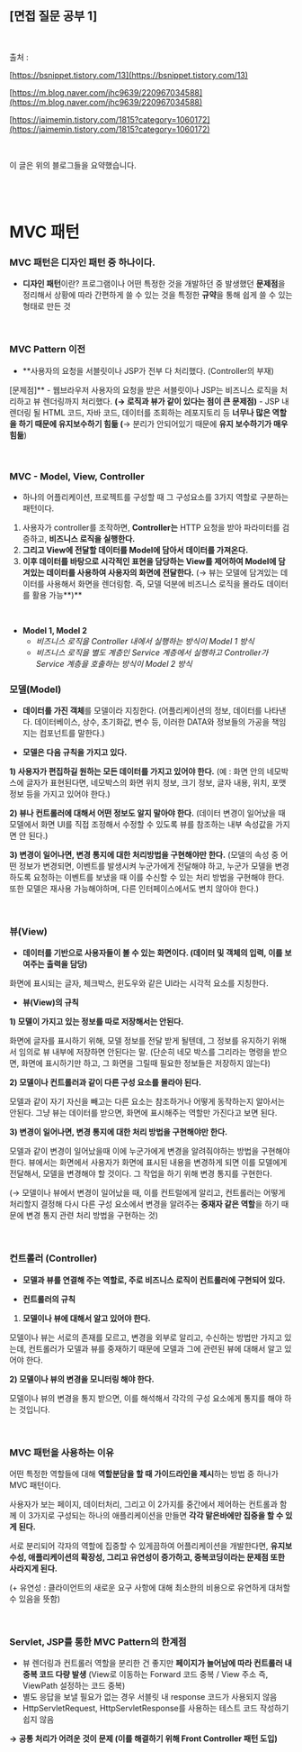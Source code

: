 ## **[면접 질문 공부 1]**

<br>

출처 : 

[https://bsnippet.tistory.com/13](https://bsnippet.tistory.com/13)

[https://m.blog.naver.com/jhc9639/220967034588](https://m.blog.naver.com/jhc9639/220967034588)

[https://jaimemin.tistory.com/1815?category=1060172](https://jaimemin.tistory.com/1815?category=1060172)

<br>

이 글은 위의 블로그들을 요약했습니다.

<br>
<br>

# MVC 패턴

### MVC 패턴은 디자인 패턴 중 하나이다.

- **디자인 패턴**이란? 
프로그램이나 어떤 특정한 것을 개발하던 중 발생했던 **문제점**을 정리해서 상황에 따라 간편하게 쓸 수 있는 것을 특정한 **규약**을 통해 쉽게 쓸 수 있는 형태로 만든 것

<br>

### **MVC Pattern 이전**

- **사용자의 요청을 서블릿이나 JSP가 전부 다 처리했다. (Controller의 부재)

[문제점]**
    - 웹브라우저 사용자의 요청을 받은 서블릿이나 JSP는 비즈니스 로직을 처리하고 뷰 렌더링까지 처리했다. 
    **(→ 로직과 뷰가 같이 있다는 점이 큰 문제점)**
    - JSP 내 렌더링 될 HTML 코드, 자바 코드, 데이터를 조회하는 레포지토리 등 **너무나 많은 역할을 하기 때문에 유지보수하기 힘듦 
    (**→ 분리가 안되어있기 때문에 **유지 보수하기가 매우 힘듦**)

<br>

### MVC - Model, View, Controller

- 하나의 어플리케이션, 프로젝트를 구성할 때 그 구성요소를 3가지 역할로 구분하는 패턴이다.

1. 사용자가 controller를 조작하면, **Controller는** HTTP 요청을 받아 파라미터를 검증하고, **비즈니스 로직을 실행한다.**
2. **그리고 View에 전달할 데이터를 Model에 담아서 데이터를 가져온다.** 
3. **이후 데이터를 바탕으로 시각적인 표현을 담당하는 View를 제어하여 Model에 담겨있는 데이터를 사용하여 사용자의 화면에 전달한다.**
(→ 뷰는 모델에 담겨있는 데이터를 사용해서 화면을 렌더링함. 즉, 모델 덕분에 비즈니스 로직을 몰라도 데이터를 활용 가능**)**

<br>

- **Model 1, Model 2**
    - *비즈니스 로직을 Controller 내에서 실행하는 방식이 Model 1 방식*
    - *비즈니스 로직을 별도 계층인 Service 계층에서 실행하고 Controller가 Service 계층을 호출하는 방식이 Model 2 방식*


### 모델(Model)

- **데이터를 가진 객체**를 모델이라 지칭한다. 
(어플리케이션의 정보, 데이터를 나타낸다. 데이터베이스, 상수, 초기화값, 변수 등, 이러한 DATA와 정보들의 가공을 책임지는 컴포넌트를 말한다.)

- **모델은 다음 규칙을 가지고 있다.**

**1) 사용자가 편집하길 원하는 모든 데이터를 가지고 있어야 한다.**
(예 : 화면 안의 네모박스에 글자가 표현된다면, 네모박스의 화면 위치 정보, 크기 정보, 글자 내용, 위치, 포맷 정보 등을 가지고 있어야 한다.)

**2) 뷰나 컨트롤러에 대해서 어떤 정보도 알지 말아야 한다.**
(데이터 변경이 일어났을 때 모델에서 화면 UI를 직접 조정해서 수정할 수 있도록 뷰를 참조하는 내부 속성값을 가지면 안 된다.)

**3) 변경이 일어나면, 변경 통지에 대한 처리방법을 구현해야만 한다.**
(모델의 속성 중 어떤 정보가 변경되면, 이벤트를 발생시켜 누군가에게 전달해야 하고, 누군가 모델을 변경하도록 요청하는 이벤트를 보냈을 때 이를 수신할 수 있는 처리 방법을 구현해야 한다. 또한 모델은 재사용 가능해야하며, 다른 인터페이스에서도 변치 않아야 한다.)

<br>

### **뷰(View)**

- **데이터를 기반으로 사용자들이 볼 수 있는 화면이다. (데이터 및 객체의 입력, 이를 보여주는 출력을 담당)**

화면에 표시되는 글자, 체크박스, 윈도우와 같은 UI라는 시각적 요소를 지칭한다. 

- **뷰(View)의 규칙**

**1) 모델이 가지고 있는 정보를 따로 저장해서는 안된다.**

화면에 글자를 표시하기 위해, 모델 정보를 전달 받게 될텐데, 그 정보를 유지하기 위해서 임의로 뷰 내부에 저장하면 안된다는 말. (단순히 네모 박스를 그리라는 명령을 받으면, 화면에 표시하기만 하고, 그 화면을 그릴때 필요한 정보들은 저장하지 않는다)

**2) 모델이나 컨트롤러과 같이 다른 구성 요소를 몰라야 된다.**

모델과 같이 자기 자신을 빼고는 다른 요소는 참조하거나 어떻게 동작하는지 알아서는 안된다. 그냥 뷰는 데이터를 받으면, 화면에 표시해주는 역할만 가진다고 보면 된다.

**3) 변경이 일어나면, 변경 통지에 대한 처리 방법을 구현해야만 한다.**

모델과 같이 변경이 일어났을때 이에 누군가에게 변경을 알려줘야하는 방법을 구현해야 한다. 뷰에서는 화면에서 사용자가 화면에 표시된 내용을 변경하게 되면 이를 모델에게 전달해서, 모델을 변경해야 할 것이다. 그 작업을 하기 위해 변경 통지를 구현한다.

(→ 모델이나 뷰에서 변경이 일어났을 때, 이를 컨트럴에게 알리고, 컨트롤러는 어떻게 처리할지 결정해 다시 다른 구성 요소에서 변경을 알려주는 **중재자 같은 역할**을 하기 때문에 변경 통지 관련 처리 방법을 구현하는 것)

<br>

### 컨트롤러 (Controller)

- **모델과 뷰를 연결해 주는 역할로, 주로 비즈니스 로직이 컨트롤러에 구현되어 있다.**

- **컨트롤러의 규칙**
1. **모델이나 뷰에 대해서 알고 있어야 한다.**

모델이나 뷰는 서로의 존재를 모르고, 변경을 외부로 알리고, 수신하는 방법만 가지고 있는데, 컨트롤러가 모델과 뷰를 중재하기 때문에 모델과 그에 관련된 뷰에 대해서 알고 있어야 한다.

**2) 모델이나 뷰의 변경을 모니터링 해야 한다.**

모델이나 뷰의 변경을 통지 받으면, 이를 해석해서 각각의 구성 요소에게 통지를 해야 하는 것입니다.

<br>


### **MVC 패턴을 사용하는 이유**

어떤 특정한 역할들에 대해 **역할분담을 할 때 가이드라인을 제시**하는 방법 중 하나가 MVC 패턴이다.

사용자가 보는 페이지, 데이터처리, 그리고 이 2가지를 중간에서 제어하는 컨트롤과 함께 이 3가지로 구성되는 하나의 애플리케이션을 만들면 **각각 맡은바에만 집중을 할 수 있게 된다.**

서로 분리되어 각자의 역할에 집중할 수 있게끔하여 어플리케이션을 개발한다면, **유지보수성, 애플리케이션의 확장성, 그리고 유연성이 증가하고, 중복코딩이라는 문제점 또한 사라지게 된다.**

(+ 유연성 : 클라이언트의 새로운 요구 사항에 대해 최소한의 비용으로 유연하게 대처할 수 있음을 뜻함)

<br>


### **Servlet, JSP를 통한 MVC Pattern의 한계점**

- 뷰 렌더링과 컨트롤러 역할을 분리한 건 좋지만 **페이지가 늘어남에 따라 컨트롤러 내 중복 코드 다량 발생**
(View로 이동하는 Forward 코드 중복 / View 주소 즉, ViewPath 설정하는 코드 중복)
- 별도 응답을 보낼 필요가 없는 경우 서블릿 내 response 코드가 사용되지 않음
- HttpServletRequest, HttpServletResponse를 사용하는 테스트 코드 작성하기 쉽지 않음

**→ 공통 처리가 어려운 것이 문제 (이를 해결하기 위해 Front Controller 패턴 도입)**

<br>
